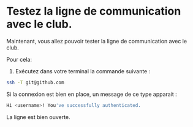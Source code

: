 # Testez la ligne de communication avec le club. 

Maintenant, vous allez pouvoir tester la ligne de communication avec le club. 

Pour cela: 

1. Exécutez dans votre terminal la commande suivante : 

```bash
ssh -T git@github.com
```

Si la connexion est bien en place, un message de ce type apparait : 

```bash
Hi <username>! You've successfully authenticated. 
```

La ligne est bien ouverte. 
